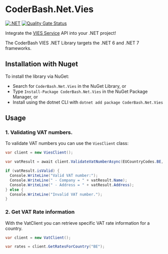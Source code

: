 # CoderBash.Net.Vies

[![.NET](https://github.com/CoderBash/CoderBash.Net.Vies/actions/workflows/main.yml/badge.svg)](https://github.com/CoderBash/CoderBash.Net.Vies/actions/workflows/main.yml)
[![Quality Gate Status](https://sonarcloud.io/api/project_badges/measure?project=coderbash-net-vies&metric=alert_status&token=01c5786f7f875cc2c668c0f599a45b10580ae1af)](https://sonarcloud.io/summary/new_code?id=coderbash-net-vies)

Integrate the [VIES Service](https://ec.europa.eu/taxation_customs/vies/#/vat-validation) API into your .NET project!

The CoderBash VIES .NET Library targets the .NET 6 and .NET 7 frameworks.

## Installation with Nuget
To install the library via NuGet:
* Search for `CoderBash.Net.Vies` in the NuGet Library, or
* Type `Install-Package CoderBash.Net.Vies` in the NuGet Package Manager, or
* Install using the dotnet CLI with `dotnet add package CoderBash.Net.Vies`

## Usage
### 1. Validating VAT numbers.
To validate VAT numbers you can use the `ViesClient` class:

```C#
var client = new ViesClient();

var vatResult = await client.ValidateVatNumberAsync(EUCountryCodes.BE, "someVatNumber");

if (vatResult.isValid) {
  Console.WriteLine("Valid VAT number:");
  Console.WriteLine(" - Company = " + vatResult.Name);
  Console.WriteLine(" - Address = " + vatResult.Address);
} else {
  Console.WriteLine("Invalid VAT number.");
}
```

### 2. Get VAT Rate information
With the VatClient you can retrieve specific VAT rate information for a country. 

```C#
var client = new VatClient();

var rates = client.GetRatesForCountry("BE");
```
